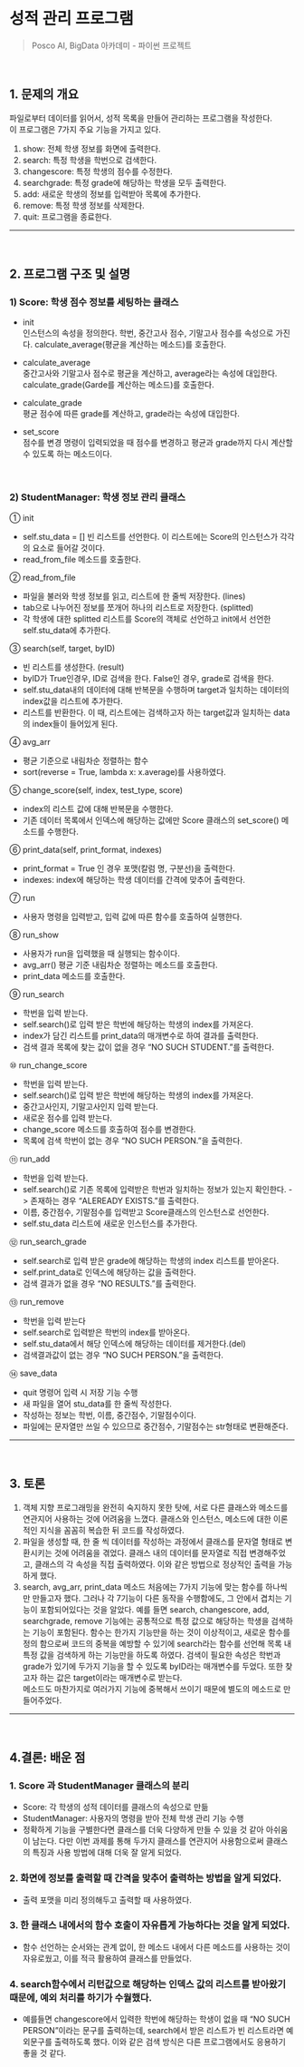 성적 관리 프로그램
=================

> Posco AI, BigData 아카데미 - 파이썬 프로젝트

</br>

## 1. 문제의 개요
파일로부터 데이터를 읽어서, 성적 목록을 만들어 관리하는 프로그램을 작성한다.   
이 프로그램은 7가지 주요 기능을 가지고 있다.   
1)	show: 전체 학생 정보를 화면에 출력한다.
2)	search: 특정 학생을 학번으로 검색한다.
3)	changescore: 특정 학생의 점수를 수정한다.
4)	searchgrade: 특정 grade에 해당하는 학생을 모두 출력한다.
5)	add: 새로운 학생의 정보를 입력받아 목록에 추가한다.
6)	remove: 특정 학생 정보를 삭제한다.
7)	quit: 프로그램을 종료한다. 
---
</br>

## 2. 프로그램 구조 및 설명
### 1)	Score: 학생 점수 정보를 세팅하는 클래스
-	init   
    인스턴스의 속성을 정의한다. 학번, 중간고사 점수, 기말고사 점수를 속성으로 가진다. calculate_average(평균을 계산하는 메소드)를 호출한다.   
-	calculate_average   
    중간고사와 기말고사 점수로 평균을 계산하고, average라는 속성에 대입한다. calculate_grade(Garde를 계산하는 메소드)를 호출한다.   
-	calculate_grade   
    평균 점수에 따른 grade를 계산하고, grade라는 속성에 대입한다.   

-	set_score   
    점수를 변경 명령이 입력되었을 때 점수를 변경하고 평균과 grade까지 다시 계산할 수 있도록 하는 메소드이다.

</br>

### 2) StudentManager: 학생 정보 관리 클래스   
①	init
-	self.stu_data = [] 빈 리스트를 선언한다. 이 리스트에는 Score의 인스턴스가 각각의 요소로 들어갈 것이다.
-	read_from_file 메소드를 호출한다.   

②	read_from_file
-	파일을 불러와 학생 정보를 읽고, 리스트에 한 줄씩 저장한다. (lines)
-	tab으로 나누어진 정보를 쪼개어 하나의 리스트로 저장한다. (splitted)
-	각 학생에 대한 splitted 리스트를 Score의 객체로 선언하고 init에서 선언한 self.stu_data에 추가한다.   

③	search(self, target, byID)
-	빈 리스트를 생성한다. (result)
-	byID가 True인경우, ID로 검색을 한다. False인 경우, grade로 검색을 한다.
-	self.stu_data내의 데이터에 대해 반복문을 수행하며 target과 일치하는 데이터의 index값을 리스트에 추가한다.
-	리스트를 반환한다. 이 때, 리스트에는 검색하고자 하는 target값과 일치하는 data의 index들이 들어있게 된다.   


④	avg_arr
-	평균 기준으로 내림차순 정렬하는 함수
-	sort(reverse = True, lambda x: x.average)를 사용하였다.   

⑤	change_score(self, index, test_type, score)
-	index의 리스트 값에 대해 반복문을 수행한다.
-	기존 데이터 목록에서 인덱스에 해당하는 값에만 Score 클래스의 set_score() 메소드를 수행한다.

⑥	print_data(self, print_format, indexes)
-	print_format = True 인 경우 포맷(칼럼 명, 구분선)을 출력한다.
-	indexes: index에 해당하는 학생 데이터를 간격에 맞추어 출력한다.

⑦	run
-	사용자 명령을 입력받고, 입력 값에 따른 함수를 호출하여 실행한다.

⑧	run_show
-	사용자가 run을 입력했을 때 실행되는 함수이다.
-	avg_arr() 평균 기준 내림차순 정렬하는 메소드를 호출한다.
-	print_data 메소드를 호출한다.

⑨	run_search
-	학번을 입력 받는다.
-	self.search()로 입력 받은 학번에 해당하는 학생의 index를 가져온다.
-	index가 담긴 리스트를 print_data의 매개변수로 하여 결과를 출력한다.
-	검색 결과 목록에 찾는 값이 없을 경우 “NO SUCH STUDENT.”를 출력한다.

⑩	run_change_score
-	학번을 입력 받는다.
-	self.search()로 입력 받은 학번에 해당하는 학생의 index를 가져온다.
-	중간고사인지, 기말고사인지 입력 받는다.
-	새로운 점수를 입력 받는다.
-	change_score 메소드를 호출하여 점수를 변경한다.
-	목록에 검색 학번이 없는 경우 “NO SUCH PERSON.”을 출력한다.

⑪	run_add
-	학번을 입력 받는다.
-	self.search()로 기존 목록에 입력받은 학번과 일치하는 정보가 있는지 확인한다. -> 존재하는 경우 “ALEREADY  EXISTS.”를 출력한다.
-	이름, 중간점수, 기말점수를 입력받고 Score클래스의 인스턴스로 선언한다.
-	self.stu_data 리스트에 새로운 인스턴스를 추가한다.

⑫	run_search_grade
-	self.search로 입력 받은 grade에 해당하는 학생의 index 리스트를 받아온다.
-	self.print_data로 인덱스에 해당하는 값을 출력한다.
-	검색 결과가 없을 경우 “NO RESULTS.”를 출력한다.

⑬	run_remove
-	학번을 입력 받는다
-	self.search로 입력받은 학번의 index를 받아온다.
-	self.stu_data에서 해당 인덱스에 해당하는 데이터를 제거한다.(del)
-	검색결과값이 없는 경우 “NO SUCH PERSON.”을 출력한다.

⑭	save_data
-	quit 명령어 입력 시 저장 기능 수행
-	새 파일을 열어 stu_data를 한 줄씩 작성한다.
-	작성하는 정보는 학번, 이름, 중간점수, 기말점수이다.
-	파일에는 문자열만 쓰일 수 있으므로 중간점수, 기말점수는 str형태로 변환해준다.
---
</br>

## 3. 토론
1)	객체 지향 프로그래밍을 완전히 숙지하지 못한 탓에, 서로 다른 클래스와 메소드를 연관지어 사용하는 것에 어려움을 느꼈다. 클래스와 인스턴스, 메소드에 대한 이론적인 지식을 꼼꼼히 복습한 뒤 코드를 작성하였다.
2)	파일을 생성할 때, 한 줄 씩 데이터를 작성하는 과정에서 클래스를 문자열 형태로 변환시키는 것에 어려움을 겪었다. 클래스 내의 데이터를 문자열로 직접 변경해주었고, 클래스의 각 속성을 직접 출력하였다. 이와 같은 방법으로 정상적인 출력을 가능하게 했다.
3)	search, avg_arr, print_data 메소드
처음에는 7가지 기능에 맞는 함수를 하나씩만 만들고자 했다. 그러나 각 7기능이 다른 동작을 수행함에도, 그 안에서 겹치는 기능이 포함되어있다는 것을 알았다.
예를 들면 search, changescore, add, searchgrade, remove 기능에는 공통적으로 특정 값으로 해당하는 학생을 검색하는 기능이 포함된다. 함수는 한가지 기능만을 하는 것이 이상적이고, 새로운 함수를 정의 함으로써 코드의 중복을 예방할 수 있기에 search라는 함수를 선언해 목록 내 특정 값을 검색하게 하는 기능만을 하도록 하였다. 검색이 필요한 속성은 학번과 grade가 있기에 두가지 기능을 할 수 있도록 byID라는 매개변수를 두었다. 또한 찾고자 하는 값은 target이라는 매개변수로 받는다.   
메소드도 마찬가지로 여러가지 기능에 중복해서 쓰이기 때문에 별도의 메소드로 만들어주었다.
---
</br>


## 4.결론: 배운 점
### 1. Score 과 StudentManager 클래스의 분리   
- Score: 각 학생의 성적 데이터를 클래스의 속성으로 만듦
- StudentManager: 사용자의 명령을 받아 전체 학생 관리 기능 수행
- 정확하게 기능을 구별한다면 클래스를 더욱 다양하게 만들 수 있을 것 같아 아쉬움이 남는다. 다만 이번 과제를 통해 두가지 클래스를 연관지어 사용함으로써 클래스의 특징과 사용 방법에 대해 더욱 잘 알게 되었다. 
### 2. 화면에 정보를 출력할 때 간격을 맞추어 출력하는 방법을 알게 되었다.   
- 출력 포맷을 미리 정의해두고 출력할 때 사용하였다.
### 3. 한 클래스 내에서의 함수 호출이 자유롭게 가능하다는 것을 알게 되었다.   
- 함수 선언하는 순서와는 관계 없이, 한 메소드 내에서 다른 메소드를 사용하는 것이 자유로웠고, 이를 적극 활용하여 클래스를 만들었다.   
### 4. search함수에서 리턴값으로 해당하는 인덱스 값의 리스트를 받아왔기 때문에, 예외 처리를 하기가 수월했다.   
- 예를들면 changescore에서 입력한 학번에 해당하는 학생이 없을 때 “NO SUCH PERSON”이라는 문구를 출력하는데, search에서 받은 리스트가 빈 리스트라면 예외문구를 출력하도록 했다. 이와 같은 검색 방식은 다른 프로그램에서도 응용하기 좋을 것 같다.
